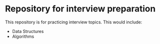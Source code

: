 # Repository for interview preparation

This repository is for practicing interview topics. This would include:
- Data Structures
- Algorithms


